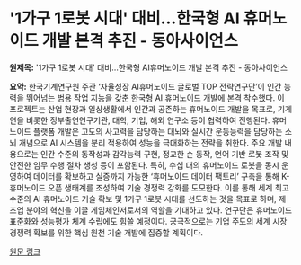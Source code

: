 # '1가구 1로봇 시대' 대비…한국형 AI 휴머노이드 개발 본격 추진 - 동아사이언스

**원제목:** '1가구 1로봇 시대' 대비…한국형 AI휴머노이드 개발 본격 추진 - 동아사이언스

**요약:** 한국기계연구원 주관 ‘자율성장 AI휴머노이드 글로벌 TOP 전략연구단’이 인간 능력을 뛰어넘는 범용 작업 지능을 갖춘 한국형 AI 휴머노이드 개발에 본격 착수했다.  이 프로젝트는 산업 현장과 일상생활에서 인간과 공존하는 휴머노이드 개발을 목표로, 기계연을 비롯한 정부출연연구기관, 대학, 기업, 해외 연구소 등이 협력하여 진행된다.  휴머노이드 플랫폼 개발은 고도의 사고력을 담당하는 대뇌와 실시간 운동능력을 담당하는 소뇌 개념으로 AI 시스템을 분리 적용하여 성능을 극대화하는 전략을 취한다.  주요 개발 내용으로는 인간 수준의 동작성과 감각능력 구현, 정교한 손 동작, 언어 기반 로봇 조작 및 안전한 임무 수행 절차 생성 등이 포함된다.  특히, 수십 대의 휴머노이드 로봇을 동시 운영하여 데이터를 확보하고  실증까지 가능한 ‘휴머노이드 데이터 팩토리’ 구축을 통해  K-휴머노이드 오픈 생태계를 조성하여 기술 경쟁력 강화를 도모한다.  이를 통해 세계 최고 수준의 AI 휴머노이드 기술 확보 및  1가구 1로봇 시대를 선도하는 것을 목표로 하며,  제조업 분야의 혁신을 이끌 게임체인저로서의 역할을 기대하고 있다.  연구단은 휴머노이드 표준화와 성능평가 체계 수립에도 힘쓸 예정이다.  궁극적으로는 기업 주도의 세계 시장 경쟁력 확보를 위한 핵심 원천 기술 개발에 집중할 계획이다.

[원문 링크](https://www.dongascience.com/news.php?idx=72996)

